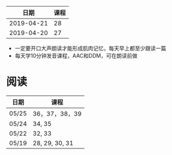 日期|课程
--|--
2019-04-21|28
2019-04-20|27

- 一定要开口大声朗读才能形成肌肉记忆，每天早上都至少跟读一篇
- 每天学10分钟发音课程，AAC和DDM，可在朗读前做

# 阅读

日期|课程
--|--
05/25|36，37，38，39
05/24|34, 35
05/22|32, 33
05/19|28, 29, 30, 31


